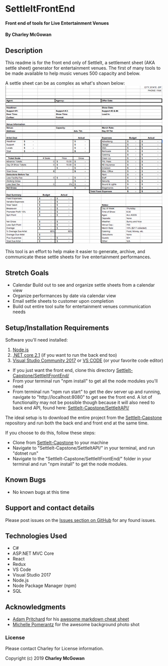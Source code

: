 ﻿# SettleItFrontEnd

#### Front end of tools for Live Entertainment Venues

#### By Charley McGowan

## Description

This readme is for the front end only of SettleIt, a settlement sheet (AKA settle sheet) generator for entertainment venues. The first of many tools to be made available to help music venues 500 capacity and below.

A settle sheet can be as complex as what's shown below:
<img src="src\assets\concert-promoter-settlement-sheet.png" style="width: 500px">

This tool is an effort to help make it easier to generate, archive, and communicate these settle sheets for live entertainment performances.

## Stretch Goals
* Calendar Build out to see and organize settle sheets from a calendar view
* Organize performances by date via calendar view
* Email settle sheets to customer upon completion
* Build out entire tool suite for entertainment venues communication needs

## Setup/Installation Requirements

Software you'll need installed:

1. [Node.js](https://nodejs.org/en/download/)
2. [.NET core 2.1](https://dotnet.microsoft.com/download) (if you want to run the back end too)
3. [Visual Studio Community 2017](https://visualstudio.microsoft.com/vs/community/) or [VS CODE](https://code.visualstudio.com/download) (or your favorite code editor)

* If you just want the front end, clone this directory [SettleIt-Capstone/SettleItFrontEnd/](https://github.com/glitchwizard/SettleIt-Capstone/tree/master/SettleItFrontEnd)
* From your terminal run "npm install" to get all the node modules you'll need
* From terminal run "npm run start" to get the dev server up and running, navigate to "http://localhost:8080" to get see the front end. A lot of functionality may not be possible though because it will also need to back end API, found here: [SettleIt-Capstone/SettleItAPI/](https://github.com/glitchwizard/SettleIt-Capstone/tree/master/SettleItAPI)

The ideal setup is to download the entire project from the [SettleIt-Capstone](https://github.com/glitchwizard/SettleIt-Capstone) repository and run both the back end and front end at the same time. 

If you choose to do this, follow these steps: 

* Clone from [SettleIt-Capstone](https://github.com/glitchwizard/SettleIt-Capstone) to your machine
* Navigate to "SettleIt-Capstone/SettleItAPI/" in your terminal, and run "dotnet run"
* Navigate to the "SettleIt-Capstone/SettleItFrontEnd/" folder in your terminal and run "npm install" to get the node modules.


## Known Bugs

* No known bugs at this time

## Support and contact details

Please post issues on the [Issues section on GitHub](https://github.com/glitchwizard/SettleIt-Capstone/issues) for any found issues.

## Technologies Used

* C#
* ASP.NET MVC Core
* React
* Redux
* VS Code
* Visual Studio 2017
* Node.js
* Node Package Manager (npm)
* SQL

## Acknowledgments

* [Adam Pritchard](https://github.com/adam-p) for his [awesome markdown cheat sheet](https://github.com/adam-p/markdown-here/wiki/Markdown-Cheatsheet)
* [Michelle Pomerantz](https://www.instagram.com/p/BuNsZtzASnB/?utm_source=ig_web_copy_link) for the awesome background photo shot


### License

Please contact Charley for License information.

Copyright (c) 2019 **Charley McGowan**